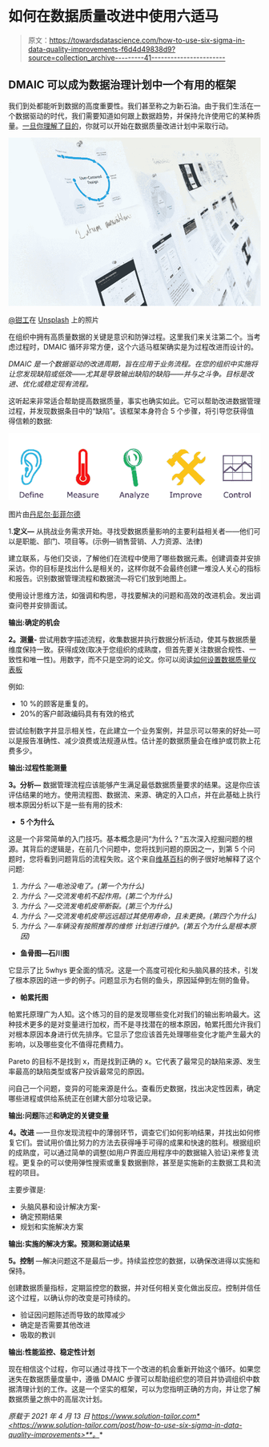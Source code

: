# 如何在数据质量改进中使用六适马

> 原文：<https://towardsdatascience.com/how-to-use-six-sigma-in-data-quality-improvements-f6d4d49838d9?source=collection_archive---------41----------------------->

## DMAIC 可以成为数据治理计划中一个有用的框架

我们到处都能听到数据的高度重要性。我们甚至称之为新石油。由于我们生活在一个数据驱动的时代，我们需要知道如何跟上数据趋势，并保持允许使用它的某种质量。[一旦你理解了目的](https://www.solution-tailor.com/post/10-reasons-why-you-need-reliable-data-quality)，你就可以开始在数据质量改进计划中采取行动。

![](img/d8869878beb7b1ddb1ac0c10c86fe7b5.png)

[@钳工](https://unsplash.com/@benchaccounting)在 [Unsplash](https://unsplash.com/s/photos/dashboard?utm_source=unsplash&utm_medium=referral&utm_content=creditCopyText) 上的照片

在组织中拥有高质量数据的关键是意识和防弹过程。这里我们来关注第二个。当考虑过程时，DMAIC 循环非常方便，这个六适马框架确实是为过程改进而设计的。

*DMAIC 是一个数据驱动的改进周期，旨在应用于业务流程。在您的组织中实施将让您发现缺陷或低效——尤其是导致输出缺陷的缺陷——并与之斗争。目标是改进、优化或稳定现有流程。*

这听起来非常适合帮助提高数据质量，事实也确实如此。它可以帮助改进数据管理过程，并发现数据条目中的“缺陷”。该框架本身符合 5 个步骤，将引导您获得值得信赖的数据:

![](img/c83a04f62a4bd85c84febff781ce3e84.png)

图片由[丹尼尔·彭菲尔德](https://commons.wikimedia.org/wiki/User:DanielPenfield)

1.**定义—** 从挑战业务需求开始。寻找受数据质量影响的主要利益相关者——他们可以是职能、部门、项目等。(示例—销售营销、人力资源、法律)

建立联系，与他们交谈，了解他们在流程中使用了哪些数据元素。创建调查并安排采访。你的目标是找出什么是相关的，这样你就不会最终创建一堆没人关心的指标和报告。识别数据管理流程和数据流—将它们放到地图上。

使用设计思维方法，如强调和构思，寻找要解决的问题和高效的改进机会。发出调查问卷并安排面试。

**输出:确定的机会**

**2。测量-** 尝试用数字描述流程，收集数据并执行数据分析活动，使其与数据质量维度保持一致。获得成效(取决于您组织的成熟度，但首先要关注数据合规性、一致性和唯一性)。用数字，而不只是空洞的论文。你可以阅读[如何设置数据质量仪表板](https://www.solution-tailor.com/post/data-quality-dashboard-your-cornerstone-in-improving-data-quality)

例如:

*   10 %的顾客是重复的。
*   20%的客户邮政编码具有有效的格式

尝试绘制数字并显示相关性，在此建立一个业务案例，并显示可以带来的好处—可以是报告准确性、减少浪费或法规遵从性。估计差的数据质量会在维护或罚款上花费多少。

**输出:过程性能测量**

**3。分析—** 数据管理流程应该能够产生满足最低数据质量要求的结果。这是你应该评估结果的地方。使用流程图、数据流、来源、确定的入口点，并在此基础上执行根本原因分析以下是一些有用的技术:

*   **5 个为什么**

这是一个非常简单的入门技巧。基本概念是问“为什么？”五次深入挖掘问题的根源。其背后的逻辑是，在前几个问题中，您将找到问题的原因之一，到第 5 个问题时，您将看到问题背后的流程失败。这个来自[维基百科](https://en.wikipedia.org/wiki/5_Whys)的例子很好地解释了这个问题:

1.  *为什么？—电池没电了。(第一个为什么)*
2.  *为什么？—交流发电机不起作用。(第二个为什么)*
3.  *为什么？—交流发电机皮带断裂。(第三个为什么)*
4.  *为什么？—交流发电机皮带远远超过其使用寿命，且未更换。(第四个为什么)*
5.  *为什么？—车辆没有按照推荐的维修* *计划进行维护。(第五个为什么是根本原因)*

*   **鱼骨图—石川图**

它显示了比 5whys 更全面的情况。这是一个高度可视化和头脑风暴的技术，引发了根本原因的进一步的例子。问题显示为右侧的鱼头，原因延伸到左侧的鱼骨。

*   **帕累托图**

帕累托原理广为人知。这个练习的目的是发现哪些变化对我们的输出影响最大。这种技术更多的是对变量进行加权，而不是寻找潜在的根本原因，帕累托图允许我们对根本原因本身进行优先排序。它显示了您应该首先处理哪些变化才能产生最大的影响，以及哪些变化不值得花费精力。

Pareto 的目标不是找到 x，而是找到正确的 x。它代表了最常见的缺陷来源、发生率最高的缺陷类型或客户投诉最常见的原因。

问自己一个问题，变异的可能来源是什么。查看历史数据，找出决定性因素，确定哪些进程或供给系统正在创建大部分垃圾记录。

**输出:问题**陈述**和确定的关键变量**

**4。改进** —一旦你发现流程中的薄弱环节，调查它们如何影响结果，并找出如何修复它们。尝试用价值比努力的方法去获得唾手可得的成果和快速的胜利。根据组织的成熟度，可以通过简单的调整(如用户界面应用程序中的数据输入验证)来修复流程。更复杂的可以使用弹性搜索或重复数据删除，甚至是实施新的主数据工具和流程的项目。

主要步骤是:

*   头脑风暴和设计解决方案-
*   确定预期结果
*   规划和实施解决方案

**输出:实施的解决方案。预测和测试结果**

**5。控制** —解决问题这不是最后一步。持续监控您的数据，以确保改进得以实施和保持。

创建数据质量指标，定期监控您的数据，并对任何相关变化做出反应。控制并信任这个过程，以确认你的改变是可持续的。

*   验证因问题陈述而导致的故障减少
*   确定是否需要其他改进
*   吸取的教训

**输出:性能监控、稳定性计划**

现在相信这个过程，你可以通过寻找下一个改进的机会重新开始这个循环。如果您迷失在数据质量度量中，遵循 DMAIC 步骤可以帮助组织您的项目并协调组织中数据清理计划的工作。这是一个坚实的框架，可以为您指明正确的方向，并让您了解数据质量之旅中的高层次计划。

*原载于 2021 年 4 月 13 日 https://www.solution-tailor.com*<https://www.solution-tailor.com/post/how-to-use-six-sigma-in-data-quality-improvements>**。**
